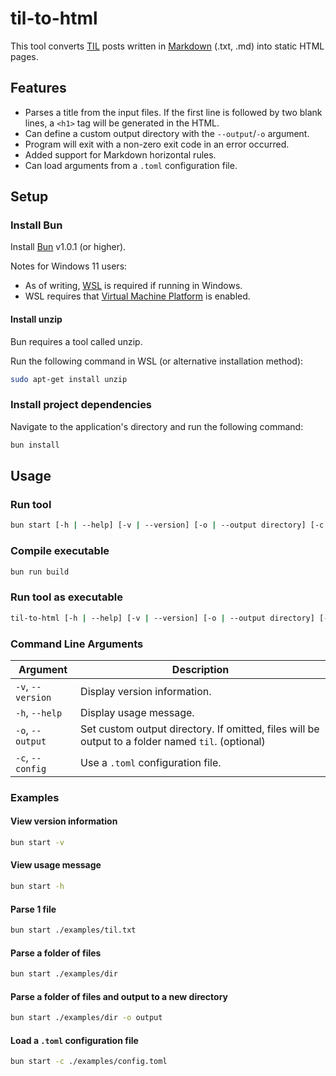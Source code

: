 # til-to-html

This tool converts [TIL](https://simonwillison.net/2022/Nov/6/what-to-blog-about/) posts written in [Markdown](https://www.markdownguide.org/) (.txt, .md) into static HTML pages.

## Features

- Parses a title from the input files. If the first line is followed by two blank lines, a `<h1>` tag will be generated in the HTML.
- Can define a custom output directory with the `--output`/`-o` argument.
- Program will exit with a non-zero exit code in an error occurred.
- Added support for Markdown horizontal rules.
- Can load arguments from a `.toml` configuration file.

## Setup

### Install Bun

Install [Bun](https://bun.sh/) v1.0.1 (or higher).

Notes for Windows 11 users:

- As of writing, [WSL](https://learn.microsoft.com/en-us/windows/wsl/install) is required if running in Windows.
- WSL requires that [Virtual Machine Platform](https://support.microsoft.com/en-us/windows/enable-virtualization-on-windows-11-pcs-c5578302-6e43-4b4b-a449-8ced115f58e1) is enabled.

#### Install unzip

Bun requires a tool called unzip.

Run the following command in WSL (or alternative installation method):

```bash
sudo apt-get install unzip
```

### Install project dependencies

Navigate to the application's directory and run the following command:

```bash
bun install
```

## Usage

### Run tool

```bash
bun start [-h | --help] [-v | --version] [-o | --output directory] [-c | --config filepath] filepath | directory
```

### Compile executable

```bash
bun run build
```

### Run tool as executable

```bash
til-to-html [-h | --help] [-v | --version] [-o | --output directory] [-c | --config filepath] filepath | directory
```

### Command Line Arguments

| Argument          | Description                                                                                       |
| ----------------- | ------------------------------------------------------------------------------------------------- |
| `-v`, `--version` | Display version information.                                                                      |
| `-h`, `--help`    | Display usage message.                                                                            |
| `-o`, `--output`  | Set custom output directory. If omitted, files will be output to a folder named `til`. (optional) |
| `-c`, `--config`  | Use a `.toml` configuration file.                                                                 |

### Examples

#### View version information

```bash
bun start -v
```

#### View usage message

```bash
bun start -h
```

#### Parse 1 file

```bash
bun start ./examples/til.txt
```

#### Parse a folder of files

```bash
bun start ./examples/dir
```

#### Parse a folder of files and output to a new directory

```bash
bun start ./examples/dir -o output
```

#### Load a `.toml` configuration file

```bash
bun start -c ./examples/config.toml
```
